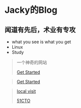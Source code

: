# Jacky的Blog

## 闻道有先后，术业有专攻

* what you see is what you  get
* Linux
* Study
> 一个神奇的网站
>
> [Get Started](http://jackyblog.vip/#/README.md)

> [Get Started](http://www.jackyblog.vip/#/README.md)

> [local visit](http://localhost:3000/#/readme.md)
> 
>
> [51CTO](https://blog.51cto.com/5373107)
